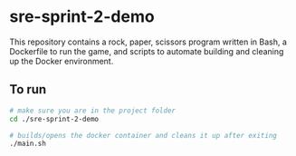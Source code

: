 ﻿# sre-sprint-2-demo

This repository contains a rock, paper, scissors program written in Bash, a Dockerfile to run the game, and scripts to automate building and cleaning up the Docker environment.

## To run
``` bash
# make sure you are in the project folder
cd ./sre-sprint-2-demo

# builds/opens the docker container and cleans it up after exiting
./main.sh
```
